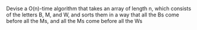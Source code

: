 Devise a O(n)-time algorithm that takes an array of length n, which consists of the 
letters B, M, and W, and sorts them in a way that all the Bs come before all the Ms, and 
all the Ms come before all the Ws
